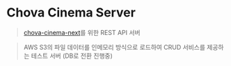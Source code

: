 # Chova Cinema Server

> [chova-cinema-next](https://github.com/viveloper/chova-cinema-next)를 위한 REST API 서버

> AWS S3의 파일 데이터를 인메모리 방식으로 로드하여 CRUD 서비스를 제공하는 테스트 서버 (DB로 전환 진행중)
